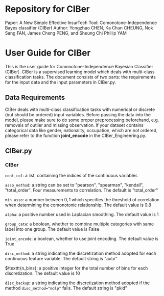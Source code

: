 # Repository for CIBer

Paper: A New Simple Effective InsurTech Tool: Comonotone-Independence Bayes classifier (CIBer)
Author: Yongzhao CHEN, Ka Chun CHEUNG, Nok Sang FAN, James Cheng PENG, and Sheung Chi Phillip YAM

# User Guide for CIBer

This is the user guide for Comonotone-Independence Bayesian Classifier (CIBer). CIBer is a supervised learning model which deals with multi-class classification tasks. The document consists of two parts: the requirements for the input data and the input parameters in CIBer.py.


## Data Requirements

CIBer deals with multi-class classification tasks with numerical or discrete (but should be ordered) input variables. Before passing the data into the model, please make sure to do some proper preprocessing beforehand, e.g. removals of outlier and missing observation. If your dataset contains categorical data like gender, nationality, occupation, which are not ordered, please refer to the function $\textbf{joint_encode}$ in the CIBer_Engineering.py. 


## CIBer.py

### CIBer

$\texttt{cont_col}$: a list, containing the indices of the continuous variables

$\texttt{asso_method}$: a string can be set to "pearson", "spearman", "kendall", "total_order". Four measurements to correlation. The default is "total_order"

$\texttt{min_asso}$: a number between $0,1$ which specifies the threshold of correlation when determining the comonotonic relationship. The default value is 0.8

$\texttt{alpha}$: a positive number used in Laplacian smoothing. The default value is 1

$\texttt{group_cate}$: a boolean, whether to combine multiple categories with same label into one group. The default value is False

$\texttt{joint_encode}$: a boolean, whether to use joint encoding. The default value is True

$\texttt{disc_method}$: a string indicating the discretization method adopted for each continuous feature variable. The default string is "auto"

$\texttt{n_bins}: a positive integer for the total number of bins for each discretization. The default value is 10

$\texttt{disc_backup}$: a string indicating the discretization method adopted if the method $\texttt{disc_method="mdlp"}$ fails. The default string is "pkid"
